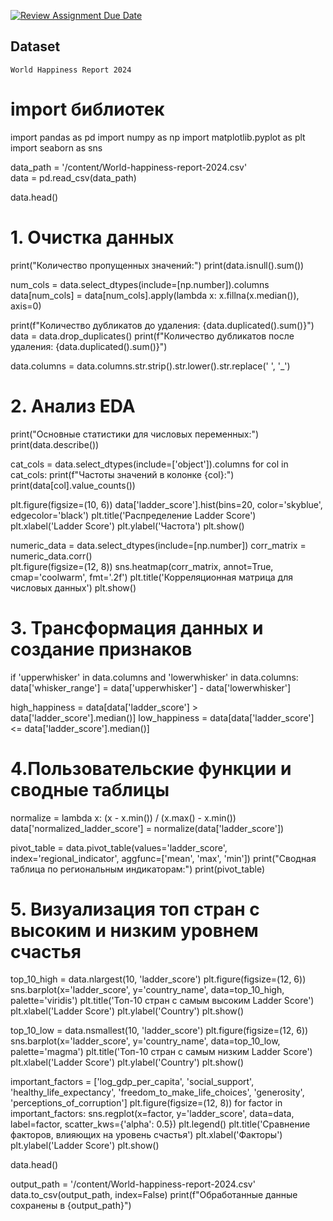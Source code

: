 [![Review Assignment Due Date](https://classroom.github.com/assets/deadline-readme-button-22041afd0340ce965d47ae6ef1cefeee28c7c493a6346c4f15d667ab976d596c.svg)](https://classroom.github.com/a/2AJIyfdd)
## Dataset

`World Happiness Report 2024`

# import библиотек
import pandas as pd
import numpy as np
import matplotlib.pyplot as plt
import seaborn as sns

data_path = '/content/World-happiness-report-2024.csv'  
data = pd.read_csv(data_path)

data.head()

# 1. Очистка данных
print("Количество пропущенных значений:")
print(data.isnull().sum())

num_cols = data.select_dtypes(include=[np.number]).columns
data[num_cols] = data[num_cols].apply(lambda x: x.fillna(x.median()), axis=0)

print(f"Количество дубликатов до удаления: {data.duplicated().sum()}")
data = data.drop_duplicates()
print(f"Количество дубликатов после удаления: {data.duplicated().sum()}")

data.columns = data.columns.str.strip().str.lower().str.replace(' ', '_')

# 2. Анализ EDA
print("Основные статистики для числовых переменных:")
print(data.describe())

cat_cols = data.select_dtypes(include=['object']).columns
for col in cat_cols:
    print(f"Частоты значений в колонке {col}:")
    print(data[col].value_counts())

plt.figure(figsize=(10, 6))
data['ladder_score'].hist(bins=20, color='skyblue', edgecolor='black')
plt.title('Распределение Ladder Score')
plt.xlabel('Ladder Score')
plt.ylabel('Частота')
plt.show()

numeric_data = data.select_dtypes(include=[np.number]) 
corr_matrix = numeric_data.corr()  
plt.figure(figsize=(12, 8))
sns.heatmap(corr_matrix, annot=True, cmap='coolwarm', fmt='.2f')
plt.title('Корреляционная матрица для числовых данных')
plt.show()



# 3. Трансформация данных и создание признаков 
if 'upperwhisker' in data.columns and 'lowerwhisker' in data.columns:
    data['whisker_range'] = data['upperwhisker'] - data['lowerwhisker']


high_happiness = data[data['ladder_score'] > data['ladder_score'].median()]
low_happiness = data[data['ladder_score'] <= data['ladder_score'].median()]

# 4.Пользовательские функции и сводные таблицы
normalize = lambda x: (x - x.min()) / (x.max() - x.min())
data['normalized_ladder_score'] = normalize(data['ladder_score'])


pivot_table = data.pivot_table(values='ladder_score', index='regional_indicator', aggfunc=['mean', 'max', 'min'])
print("Сводная таблица по региональным индикаторам:")
print(pivot_table)

# 5. Визуализация топ стран с высоким и низким уровнем счастья
top_10_high = data.nlargest(10, 'ladder_score')
plt.figure(figsize=(12, 6))
sns.barplot(x='ladder_score', y='country_name', data=top_10_high, palette='viridis')
plt.title('Топ-10 стран с самым высоким Ladder Score')
plt.xlabel('Ladder Score')
plt.ylabel('Country')
plt.show()

top_10_low = data.nsmallest(10, 'ladder_score')
plt.figure(figsize=(12, 6))
sns.barplot(x='ladder_score', y='country_name', data=top_10_low, palette='magma')
plt.title('Топ-10 стран с самым низким Ladder Score')
plt.xlabel('Ladder Score')
plt.ylabel('Country')
plt.show()


important_factors = ['log_gdp_per_capita', 'social_support', 'healthy_life_expectancy', 'freedom_to_make_life_choices', 'generosity', 'perceptions_of_corruption']
plt.figure(figsize=(12, 8))
for factor in important_factors:
    sns.regplot(x=factor, y='ladder_score', data=data, label=factor, scatter_kws={'alpha': 0.5})
plt.legend()
plt.title('Сравнение факторов, влияющих на уровень счастья')
plt.xlabel('Факторы')
plt.ylabel('Ladder Score')
plt.show()

data.head()

output_path = '/content/World-happiness-report-2024.csv'
data.to_csv(output_path, index=False)
print(f"Обработанные данные сохранены в {output_path}")

